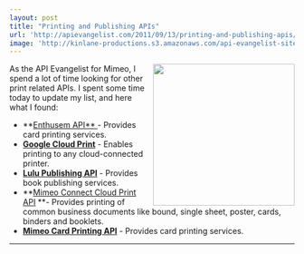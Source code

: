 ```yaml
---
layout: post
title: "Printing and Publishing APIs"
url: 'http://apievangelist.com/2011/09/13/printing-and-publishing-apis/'
image: 'http://kinlane-productions.s3.amazonaws.com/api-evangelist-site/blog/printing-press.jpg'
---
```


<img src="http://kinlane-productions.s3.amazonaws.com/mimeo/printing-press.jpg" alt="" width="250" align="right" />

As the API Evangelist for Mimeo, I spend a lot of time looking for other print related APIs. I spent some time today to update my list, and here what I found:

  * **[Enthusem API** ][1]\- Provides card printing services.
  * **[Google Cloud Print][2]** - Enables printing to any cloud-connected printer.
  * **[Lulu Publishing API][3]** \- Provides book publishing services.
  * **[Mimeo Connect Cloud Print API][4] **\- Provides printing of common business documents like bound, single sheet, poster, cards, binders and booklets.
  * **[Mimeo Card Printing API][5]** - Provides card printing services.
  * ****

   [1]: /apis/the_enthusem_api_.php (Entusem API)
   [2]: /apis/google_cloud_print.php (Google Cloud Print)
   [3]: /apis/lulu_publishing_api.php (Lulu Publishing API)
   [4]: /apis/mimeo_connect_cloud_print_api.php (Mimeo Connect Cloud Print API)
   [5]: /apis/mimeo_card_printing_api_.php (Mime Card Printing API)
